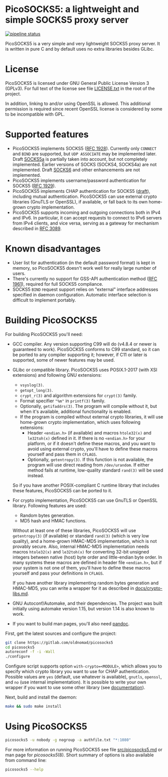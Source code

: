 # PicoSOCKS5: a lightweight and simple SOCKS5 proxy server
[![pipeline status](https://gitlab.com/oldnomad/picosocks5/badges/master/pipeline.svg)](https://gitlab.com/oldnomad/picosocks5/commits/master)

PicoSOCKS5 is a very simple and very lightweight SOCKS5 proxy server.
It is written in pure C and by default uses no extra libraries besides GLibc.

# License

PicoSOCKS5 is licensed under GNU General Public License Version 3 (GPLv3).
For full text of the license see file [LICENSE.txt](LICENSE.txt) in the
root of the project.

In addition, linking to and/or using OpenSSL is allowed. This additional
permission is required since recent OpenSSL license is considered by some
to be incompatible with GPL.

# Supported features

- PicoSOCKS5 implements SOCKS5 ([RFC 1928](https://www.ietf.org/rfc/rfc1928.txt)).
  Currently only `CONNECT` and `BIND` are supported, but `UDP ASSOCIATE`
  may be implemented later.
  Draft [SOCKS5a](https://datatracker.ietf.org/doc/draft-ietf-aft-socks-pro-v5/)
  is partially taken into account, but not completely implemented.
  Earlier versions of SOCKS (SOCKS4, SOCKS4a) are not implemented.
  Draft [SOCKS6](https://datatracker.ietf.org/doc/draft-olteanu-intarea-socks-6/)
  and other enhancements are not implemented.
- PicoSOCKS5 implements username/password authentication for SOCKS5
  ([RFC 1929](https://www.ietf.org/rfc/rfc1929.txt)).
- PicoSOCKS5 implements CHAP authentication for SOCKS5
  ([draft](https://www.ietf.org/archive/id/draft-ietf-aft-socks-chap-01.txt)),
  including mutual authentication. PicoSOCKS5 can use external crypto libraries
  (GnuTLS or OpenSSL), if available, or fall back to its own home-grown crypto
  implementation.
- PicoSOCKS5 supports incoming and outgoing connections both in IPv4 and
  IPv6. In particular, it can accept requests to connect to IPv6 servers
  from IPv4 clients, and vice versa, serving as a gateway for mechanism
  described in [RFC 3089](https://www.ietf.org/rfc/rfc3089.txt).

# Known disadvantages

- User list for authentication (in the default password format) is kept
  in memory, so PicoSOCKS5 doesn't work well for really large number of users.
- There's currently no support for GSS-API authentication method
  ([RFC 1961](https://www.ietf.org/rfc/rfc1961.txt)), required for full
  SOCKS5 compliance.
- SOCKS5 `BIND` request support relies on "external" interface addresses
  specified in daemon configuration. Automatic interface selection is
  difficult to implement portably.

# Building PicoSOCKS5

For building PicoSOCKS5 you'll need:

- GCC compiler. Any version supporting C99 will do (v4.8.4 or newer is
  guaranteed to work). PicoSOCKS5 conforms to C99 standard, so it can be
  ported to any compiler supporting it; however, if C11 or later
  is supported, some of newer features may be used.

- GLibc or compatible library. PicoSOCKS5 uses POSIX.1-2017 (with XSI
  extensions) and following GNU extensions:

  - `vsyslog(3)`.
  - `getopt_long(3)`.
  - `crypt_r(3)` and algorithm extensions for `crypt(3)` family.
  - Format specifier `"%m"` in `printf(3)` family.
  - Optionally, `getifaddrs(3)`. The program will compile without it,
    but when it's available, additional functionality is enabled.
  - If the program is compiled without external crypto libraries, it
    will use home-grown crypto implementation, which uses following
    extensions:
    - Header `<endian.h>` (if available) and macros `htole32(x)` and
      `le32toh(x)` defined in it. If there is no `<endian.h>` for
      your platform, or if it doesn't define these macros, and you
      want to avoid using external crypto, you'll have to define
      these macros yourself and pass them in `CFLAGS`.
    - Optionally, `getentropy(3)`. If this function is not available,
      the program will use direct reading from `/dev/urandom`. If
      either method fails at runtime, low-quality standard `rand(3)`
      will be used instead.

  So if you have another POSIX-compliant C runtime library that includes
  these features, PicoSOCKS5 can be ported to it.

- For crypto implementation, PicoSOCKS5 can use GnuTLS or OpenSSL library.
  Following features are used:

  - Random bytes generation.
  - MD5 hash and HMAC functions.

  Without at least one of these libraries, PicoSOCKS5 will use
  `getentropy(3)` (if available) or standard `rand(3)` (which is very
  low quality), and a home-grown HMAC-MD5 implementation, which is not
  provably secure. Also, internal HMAC-MD5 implementation needs macros
  `htole32(x)` and `le32toh(x)` for converting 32-bit unsigned integers
  between native (host) byte order and little-endian byte order. In many
  systems these macros are defined in header file `<endian.h>`, but if
  your system is not one of them, you'll have to define these macros
  yourself and pass your definitions in `CFLAGS`.

  If you have another library implementing random bytes generation
  and HMAC-MD5, you can write a wrapper for it as described in
  [docs/crypto-libs.md](docs/crypto-libs.md).

- GNU Autoconf/Automake, and their dependencies. The project was built
  initially using automake version 1.15, but version 1.14 is also known
  to work.

- If you want to build man pages, you'll also need [pandoc](https://pandoc.org/).

First, get the latest sources and configure the project:

```bash
git clone https://gitlab.com/oldnomad/picosocks5
cd picosocks5
autoreconf -f -i -Wall
./configure
```

Configure script supports option `with-crypto=<MODULE>`, which allows
you to specify which crypto library you want to use for CHAP authentication.
Possible values are `yes` (default, use whatever is available), `gnutls`,
`openssl`, and `no` (use internal implementation). It is possible to write
your own wrapper if you want to use some other library (see
[documentation](docs/crypto-libs.md)).

Next, build and install the daemon:

```bash
make && sudo make install
```

# Using PicoSOCKS5

```bash
picosocks5 -u nobody -g nogroup -a authfile.txt "*:1080"
```

For more information on running PicoSOCKS5 see file
[src/picosocks5.md](src/picosocks5.md) or man page for _picosocks5_(8).
Short summary of options is also available from command line:

```bash
picosocks5 --help
```
